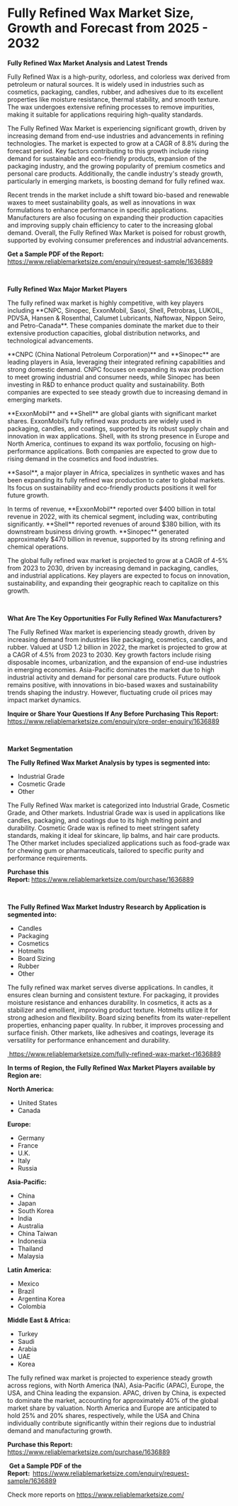 <p><h1>Fully Refined Wax Market Size, Growth and Forecast from 2025 - 2032</h1></p><p><strong>Fully Refined Wax Market Analysis and Latest Trends</strong></p>
<p><p>Fully Refined Wax is a high-purity, odorless, and colorless wax derived from petroleum or natural sources. It is widely used in industries such as cosmetics, packaging, candles, rubber, and adhesives due to its excellent properties like moisture resistance, thermal stability, and smooth texture. The wax undergoes extensive refining processes to remove impurities, making it suitable for applications requiring high-quality standards.</p><p>The Fully Refined Wax Market is experiencing significant growth, driven by increasing demand from end-use industries and advancements in refining technologies. The market is expected to grow at a CAGR of 8.8% during the forecast period. Key factors contributing to this growth include rising demand for sustainable and eco-friendly products, expansion of the packaging industry, and the growing popularity of premium cosmetics and personal care products. Additionally, the candle industry's steady growth, particularly in emerging markets, is boosting demand for fully refined wax.</p><p>Recent trends in the market include a shift toward bio-based and renewable waxes to meet sustainability goals, as well as innovations in wax formulations to enhance performance in specific applications. Manufacturers are also focusing on expanding their production capacities and improving supply chain efficiency to cater to the increasing global demand. Overall, the Fully Refined Wax Market is poised for robust growth, supported by evolving consumer preferences and industrial advancements.</p></p>
<p><strong>Get a Sample PDF of the Report:&nbsp;</strong> <a href="https://www.reliablemarketsize.com/enquiry/request-sample/1636889?utm_campaign=973&utm_medium=2&utm_source=Github&utm_content=ia&utm_term=25012025&utm_id=fully-refined-wax">https://www.reliablemarketsize.com/enquiry/request-sample/1636889</a></p>
<p>&nbsp;</p>
<p><strong>Fully Refined Wax Major Market Players</strong></p>
<p><p>The fully refined wax market is highly competitive, with key players including **CNPC, Sinopec, ExxonMobil, Sasol, Shell, Petrobras, LUKOIL, PDVSA, Hansen & Rosenthal, Calumet Lubricants, Naftowax, Nippon Seiro, and Petro-Canada**. These companies dominate the market due to their extensive production capacities, global distribution networks, and technological advancements.</p><p>**CNPC (China National Petroleum Corporation)** and **Sinopec** are leading players in Asia, leveraging their integrated refining capabilities and strong domestic demand. CNPC focuses on expanding its wax production to meet growing industrial and consumer needs, while Sinopec has been investing in R&D to enhance product quality and sustainability. Both companies are expected to see steady growth due to increasing demand in emerging markets.</p><p>**ExxonMobil** and **Shell** are global giants with significant market shares. ExxonMobil’s fully refined wax products are widely used in packaging, candles, and coatings, supported by its robust supply chain and innovation in wax applications. Shell, with its strong presence in Europe and North America, continues to expand its wax portfolio, focusing on high-performance applications. Both companies are expected to grow due to rising demand in the cosmetics and food industries.</p><p>**Sasol**, a major player in Africa, specializes in synthetic waxes and has been expanding its fully refined wax production to cater to global markets. Its focus on sustainability and eco-friendly products positions it well for future growth.</p><p>In terms of revenue, **ExxonMobil** reported over $400 billion in total revenue in 2022, with its chemical segment, including wax, contributing significantly. **Shell** reported revenues of around $380 billion, with its downstream business driving growth. **Sinopec** generated approximately $470 billion in revenue, supported by its strong refining and chemical operations.</p><p>The global fully refined wax market is projected to grow at a CAGR of 4-5% from 2023 to 2030, driven by increasing demand in packaging, candles, and industrial applications. Key players are expected to focus on innovation, sustainability, and expanding their geographic reach to capitalize on this growth.</p></p>
<p>&nbsp;</p>
<p><strong>What Are The Key Opportunities For Fully Refined Wax Manufacturers?</strong></p>
<p><p>The Fully Refined Wax market is experiencing steady growth, driven by increasing demand from industries like packaging, cosmetics, candles, and rubber. Valued at USD 1.2 billion in 2022, the market is projected to grow at a CAGR of 4.5% from 2023 to 2030. Key growth factors include rising disposable incomes, urbanization, and the expansion of end-use industries in emerging economies. Asia-Pacific dominates the market due to high industrial activity and demand for personal care products. Future outlook remains positive, with innovations in bio-based waxes and sustainability trends shaping the industry. However, fluctuating crude oil prices may impact market dynamics.</p></p>
<p><strong>Inquire or Share Your Questions If Any Before Purchasing This Report:</strong> <a href="https://www.reliablemarketsize.com/enquiry/pre-order-enquiry/1636889?utm_campaign=973&utm_medium=2&utm_source=Github&utm_content=ia&utm_term=25012025&utm_id=fully-refined-wax">https://www.reliablemarketsize.com/enquiry/pre-order-enquiry/1636889</a></p>
<p>&nbsp;</p>
<p><strong>Market Segmentation</strong></p>
<p><strong>The Fully Refined Wax Market Analysis by types is segmented into:</strong></p>
<p><ul><li>Industrial Grade</li><li>Cosmetic Grade</li><li>Other</li></ul></p>
<p><p>The Fully Refined Wax market is categorized into Industrial Grade, Cosmetic Grade, and Other markets. Industrial Grade wax is used in applications like candles, packaging, and coatings due to its high melting point and durability. Cosmetic Grade wax is refined to meet stringent safety standards, making it ideal for skincare, lip balms, and hair care products. The Other market includes specialized applications such as food-grade wax for chewing gum or pharmaceuticals, tailored to specific purity and performance requirements.</p></p>
<p><strong>Purchase this Report:&nbsp;</strong><a href="https://www.reliablemarketsize.com/purchase/1636889?utm_campaign=973&utm_medium=2&utm_source=Github&utm_content=ia&utm_term=25012025&utm_id=fully-refined-wax">https://www.reliablemarketsize.com/purchase/1636889</a></p>
<p>&nbsp;</p>
<p><strong>The Fully Refined Wax Market Industry Research by Application is segmented into:</strong></p>
<p><ul><li>Candles</li><li>Packaging</li><li>Cosmetics</li><li>Hotmelts</li><li>Board Sizing</li><li>Rubber</li><li>Other</li></ul></p>
<p><p>The fully refined wax market serves diverse applications. In candles, it ensures clean burning and consistent texture. For packaging, it provides moisture resistance and enhances durability. In cosmetics, it acts as a stabilizer and emollient, improving product texture. Hotmelts utilize it for strong adhesion and flexibility. Board sizing benefits from its water-repellent properties, enhancing paper quality. In rubber, it improves processing and surface finish. Other markets, like adhesives and coatings, leverage its versatility for performance enhancement and durability.</p></p>
<p><a href="https://www.reliablemarketsize.com/fully-refined-wax-market-r1636889?utm_campaign=973&utm_medium=2&utm_source=Github&utm_content=ia&utm_term=25012025&utm_id=fully-refined-wax">&nbsp;https://www.reliablemarketsize.com/fully-refined-wax-market-r1636889</a></p>
<p><strong>In terms of Region, the Fully Refined Wax Market Players available by Region are:</strong></p>
<p>
    <p> <strong> North America: </strong>
        <ul>
            <li>United States</li>
            <li>Canada</li>
        </ul>
        </p> 
    <p> <strong> Europe: </strong>
        <ul>
            <li>Germany</li>
            <li>France</li>
            <li>U.K.</li>
            <li>Italy</li>
            <li>Russia</li>
        </ul>
        </p> 
    <p> <strong> Asia-Pacific: </strong>
        <ul>
            <li>China</li>
            <li>Japan</li>
            <li>South Korea</li>
            <li>India</li>
            <li>Australia</li>
            <li>China Taiwan</li>
            <li>Indonesia</li>
            <li>Thailand</li>
            <li>Malaysia</li>
        </ul>
        </p> 
    <p> <strong> Latin America: </strong>
        <ul>
            <li>Mexico</li>
            <li>Brazil</li>
            <li>Argentina Korea</li>
            <li>Colombia</li>
        </ul>
        </p> 
    <p> <strong> Middle East & Africa: </strong>
        <ul>
            <li>Turkey</li>
            <li>Saudi</li>
            <li>Arabia</li>
            <li>UAE</li>
            <li>Korea</li>
        </ul>
    </p>
    </p>
<p><p>The fully refined wax market is projected to experience steady growth across regions, with North America (NA), Asia-Pacific (APAC), Europe, the USA, and China leading the expansion. APAC, driven by China, is expected to dominate the market, accounting for approximately 40% of the global market share by valuation. North America and Europe are anticipated to hold 25% and 20% shares, respectively, while the USA and China individually contribute significantly within their regions due to industrial demand and manufacturing growth.</p></p>
<p><strong>Purchase this Report: </strong><a href="https://www.reliablemarketsize.com/purchase/1636889?utm_campaign=973&utm_medium=2&utm_source=Github&utm_content=ia&utm_term=25012025&utm_id=fully-refined-wax">https://www.reliablemarketsize.com/purchase/1636889</a></p>
<p>&nbsp;<strong>Get a Sample PDF of the Report:&nbsp;&nbsp;</strong><a href="https://www.reliablemarketsize.com/enquiry/request-sample/1636889?utm_campaign=973&utm_medium=2&utm_source=Github&utm_content=ia&utm_term=25012025&utm_id=fully-refined-wax">https://www.reliablemarketsize.com/enquiry/request-sample/1636889</a></p>
<p><strong></strong></p>
<p>Check more reports on <a href="https://www.reliablemarketsize.com/?utm_campaign=973&utm_medium=2&utm_source=Github&utm_content=ia&utm_term=25012025&utm_id=fully-refined-wax">https://www.reliablemarketsize.com/</a></p>